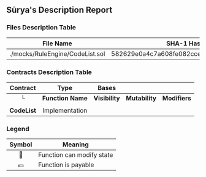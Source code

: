 ## Sūrya's Description Report

### Files Description Table


|  File Name  |  SHA-1 Hash  |
|-------------|--------------|
| ./mocks/RuleEngine/CodeList.sol | 582629e0a4c7a608fe082ccefe2d4271d34df1a0 |


### Contracts Description Table


|  Contract  |         Type        |       Bases      |                  |                 |
|:----------:|:-------------------:|:----------------:|:----------------:|:---------------:|
|     └      |  **Function Name**  |  **Visibility**  |  **Mutability**  |  **Modifiers**  |
||||||
| **CodeList** | Implementation |  |||


### Legend

|  Symbol  |  Meaning  |
|:--------:|-----------|
|    🛑    | Function can modify state |
|    💵    | Function is payable |
